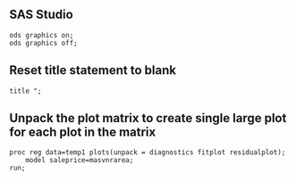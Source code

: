 ## SAS Studio
	ods graphics on; 
	ods graphics off; 

## Reset title statement to blank
	title "; 


## Unpack the plot matrix to create single large plot for each plot in the matrix
	proc reg data=temp1 plots(unpack = diagnostics fitplot residualplot);
		model saleprice=masvnrarea;	
	run;


